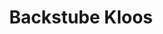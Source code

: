 ---
title: "Backstube Kloos"
url: /friedrichshafen/backstube-kloos-stockerholzstrasse/
shop: Bäckerei
---